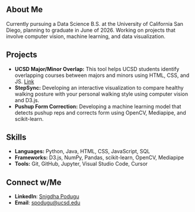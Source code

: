 ## About Me
Currently pursuing a Data Science B.S. at the University of California San Diego, planning to graduate in June of 2026. Working on projects that involve computer vision, machine learning, and data visualization. 

## Projects
- **UCSD Major/Minor Overlap:** This tool helps UCSD students identify overlapping courses between majors and minors using HTML, CSS, and JS. [Link](https://snigdhapodugu.github.io/ucsd-major-minor-overlap/)
- **StepSync:** Developing an interactive visualization to compare healthy walking posture with your personal walking style using computer vision and D3.js.
- **Pushup Form Correction:** Developing a machine learning model that detects pushup reps and corrects form using OpenCV, Mediapipe, and scikit-learn. 

## Skills
- **Languages:** Python, Java, HTML, CSS, JavaScript, SQL
- **Frameworks:** D3.js, NumPy, Pandas, scikit-learn, OpenCV, Mediapipe
- **Tools:** Git, GitHub, Jupyter, Visual Studio Code, Cursor

## Connect w/Me
- **LinkedIn**: [Snigdha Podugu](https://www.linkedin.com/in/snigdha-podugu-841ab3255/)
- **Email**: [spodugu@ucsd.edu](mailto:spodugu@ucsd.edu)
